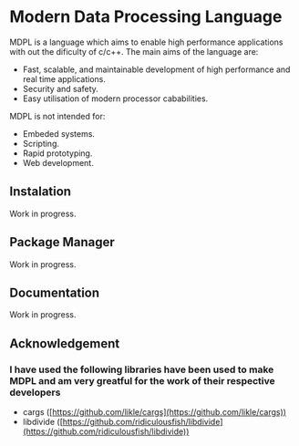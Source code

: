 # Modern Data Processing Language
MDPL is a language which aims to enable high performance applications with out the dificulty of c/c++. The main aims of the language are:
- Fast, scalable, and maintainable development of high performance and real time applications.
- Security and safety.
- Easy utilisation of modern processor cababilities.

MDPL is not intended for:
- Embeded systems.
- Scripting.
- Rapid prototyping.
- Web development.

## Instalation
Work in progress.

## Package Manager
Work in progress.

## Documentation
Work in progress.

## Acknowledgement
### I have used the following libraries have been used to make MDPL and am very greatful for the work of their respective developers
- cargs ([https://github.com/likle/cargs](https://github.com/likle/cargs))
- libdivide ([https://github.com/ridiculousfish/libdivide](https://github.com/ridiculousfish/libdivide))